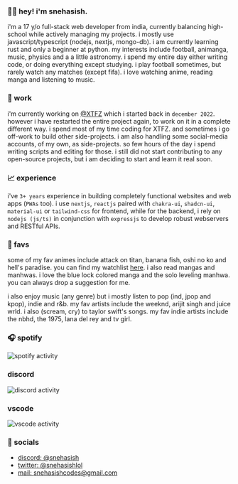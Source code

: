 ### 👋🏻 hey! i'm snehasish.

i'm a 17 y/o full-stack web developer from india, currently balancing high-school while actively managing my projects. i mostly use javascript/typescript (nodejs, nextjs, mongo-db). i am currently learning rust and only a beginner at python. my interests include football, animanga, music, physics and a a little astronomy. i spend my entire day either writing code, or doing everything except studying. i play football sometimes, but rarely watch any matches (except fifa). i love watching anime, reading manga and listening to music.

### 📂 work

i'm currently working on [@XTFZ](https://github.com/xtfz) which i started back in `december 2022`. however i have restarted the entire project again, to work on it in a complete different way. i spend most of my time coding for XTFZ. and sometimes i go off-work to build other side-projects. i am also handling some social-media accounts, of my own, as side-projects. so few hours of the day i spend writing scripts and editing for those. i still did not start contributing to any open-source projects, but i am deciding to start and learn it real soon.

### 📈 experience

i've `3+ years` experience in building completely functional websites and web apps (`PWAs` too). i use `nextjs`, `reactjs` paired with `chakra-ui`, `shadcn-ui`, `material-ui` or `tailwind-css` for frontend, while for the backend, i rely on `nodejs (js/ts)` in conjunction with `expressjs` to develop robust webservers and RESTful APIs.

### 🌟 favs

some of my fav animes include attack on titan, banana fish, oshi no ko and hell's paradise. you can find my watchlist [here](https://aniwatchtv.to/community/user/3163264/watch-list). i also read mangas and manhwas. i love the blue lock colored manga and the solo leveling manhwa. you can always drop a suggestion for me.

i also enjoy music (any genre) but i mostly listen to pop (ind, jpop and kpop), indie and r&b. my fav artists include the weeknd, arijit singh and juice wrld. i also (scream, cry) to taylor swift's songs. my fav indie artists include the nbhd, the 1975, lana del rey and tv girl.

### 🎧 spotify

![spotify activity](https://spotify-github-profile.vercel.app/api/view?uid=31momuam5cf3a6gdw6r47sdcs55q&cover_image=true&theme=novatorem&show_offline=false&background_color=000000&interchange=true&bar_color_cover=true)

### discord 

![discord activity](https://lanyard.cnrad.dev/api/741292272661954651)

### vscode

![vscode activity](https://wakatime.com/share/@22430477-f60f-4af5-bb01-103c4714180a/e5ca9f89-f6e4-49f2-b048-e7a1fd573803.svg)

### 🧃 socials

- [discord: @snehasish](https://discord.com/users/741292272661954651)
- [twitter: @snehasishlol](https://x.com/snehasishlol)
- [mail: snehasishcodes@gmail.com](mailto:snehasishcodes@gmail.com)
